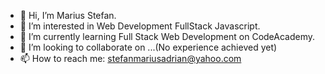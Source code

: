 - 👋 Hi, I’m Marius Stefan.
- 👀 I’m interested in Web Development FullStack Javascript.
- 🌱 I’m currently learning Full Stack Web Development on CodeAcademy.
- 💞️ I’m looking to collaborate on ...(No experience achieved yet)
- 📫 How to reach me: stefanmariusadrian@yahoo.com

<!---
rex28/rex28 is a ✨ special ✨ repository because its `README.md` (this file) appears on your GitHub profile.
You can click the Preview link to take a look at your changes.
--->

